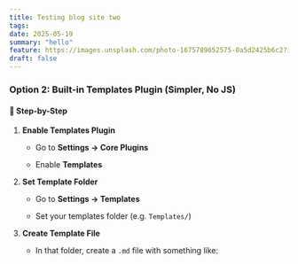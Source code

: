 ```yaml
---
title: Testing blog site two
tags: 
date: 2025-05-19
summary: "hello"
feature: https://images.unsplash.com/photo-1675789652575-0a5d2425b6c2?ixlib=rb-4.0.3&ixid=MnwxMjA3fDB8MHxwaG90by1wYWdlfHx8fGVufDB8fHx8&auto=format&fit=crop&w=2070&q=80
draft: false
---
```

### Option 2: **Built-in Templates Plugin** (Simpler, No JS)

#### 🔧 Step-by-Step

1. **Enable Templates Plugin**
    
    - Go to **Settings → Core Plugins**
        
    - Enable **Templates**
        
2. **Set Template Folder**
    
    - Go to **Settings → Templates**
        
    - Set your templates folder (e.g. `Templates/`)
        
3. **Create Template File**
    
    - In that folder, create a `.md` file with something like:


